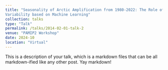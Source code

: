 ```yaml
---
title: "Seasonality of Arctic Amplification from 1980-2022: The Role of Internal
Variability based on Machine Learning"
collection: talks
type: "Talk"
permalink: /talks/2014-02-01-talk-2
venue: "PAMIP2 Workshop"
date: 2024-10
location: "Virtual"
---
```


This is a description of your talk, which is a markdown files that can be all markdown-ified like any other post. Yay markdown!
